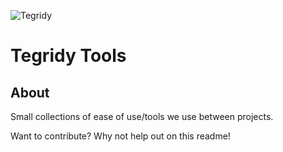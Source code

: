 ![Tegridy](./0.png)

# Tegridy Tools
## About
Small collections of ease of use/tools we use between projects.

Want to contribute? Why not help out on this readme! 